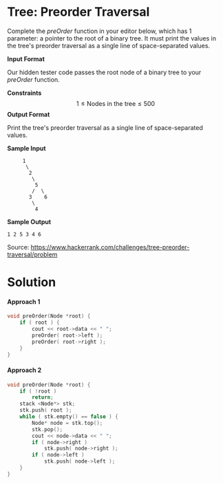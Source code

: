 # Tree: Preorder Traversal

Complete the *preOrder* function in your editor below, which has 1 parameter: a pointer to the root of a binary tree. It must print the values in the tree's preorder traversal as a single line of space-separated values.

**Input Format**

Our hidden tester code passes the root node of a binary tree to your *preOrder* function.

**Constraints**
$$
1 \leq \text{Nodes in the tree} \leq 500
$$
**Output Format**

Print the tree's preorder traversal as a single line of space-separated values.

**Sample Input**

```
     1
      \
       2
        \
         5
        /  \
       3    6
        \
         4  
```

**Sample Output**

```
1 2 5 3 4 6 
```

Source: https://www.hackerrank.com/challenges/tree-preorder-traversal/problem



# Solution

#### Approach 1

```c++
void preOrder(Node *root) {
    if ( root ) {
        cout << root->data << " ";
        preOrder( root->left );
        preOrder( root->right );
    }
}
```

#### Approach 2

```c++
void preOrder(Node *root) {
    if ( !root )
        return;
    stack <Node*> stk;
    stk.push( root );
    while ( stk.empty() == false ) {
        Node* node = stk.top();
        stk.pop();
        cout << node->data << " ";
        if ( node->right )
            stk.push( node->right );
        if ( node->left )
            stk.push( node->left );
    }
}
```

